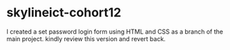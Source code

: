 # skylineict-cohort12
I created a set password login form using HTML and CSS as a branch of the main project.
kindly review this version and revert back.